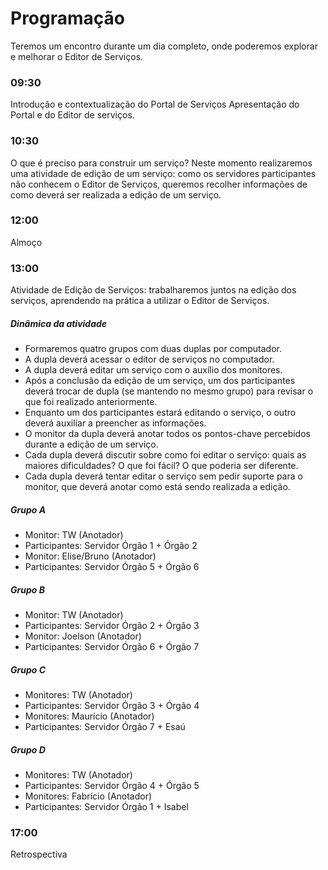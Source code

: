 # Programação
Teremos um encontro durante um dia completo, onde poderemos explorar e melhorar o Editor de Serviços.



### 09:30
Introdução e contextualização do Portal de Serviços
Apresentação do Portal e do Editor de serviços. 


### 10:30
O que é preciso para construir um serviço? Neste momento realizaremos uma atividade de edição de um serviço: como os servidores participantes não conhecem o Editor de Serviços, queremos recolher informações de como deverá ser realizada a edição de um serviço.


### 12:00
Almoço


### 13:00
Atividade de Edição de Serviços: trabalharemos juntos na edição dos serviços, aprendendo na prática a utilizar o Editor de Serviços. 

##### Dinâmica da atividade
* Formaremos quatro grupos com duas duplas por computador.
* A dupla deverá acessar o editor de serviços no computador.
* A dupla deverá editar um serviço com o auxílio dos monitores.
* Após a conclusão da edição de um serviço, um dos participantes deverá trocar de dupla (se mantendo no mesmo grupo) para revisar o que foi realizado anteriormente.
* Enquanto um dos participantes estará editando o serviço, o outro deverá auxiliar a preencher as informações.
* O monitor da dupla deverá anotar todos os pontos-chave percebidos durante a edição de um serviço.
* Cada dupla deverá discutir sobre como foi editar o serviço: quais as maiores dificuldades? O que foi fácil? O que poderia ser diferente.
* Cada dupla deverá tentar editar o serviço sem pedir suporte para o monitor, que deverá anotar como está sendo realizada a edição.

##### Grupo A
* Monitor: TW (Anotador)
* Participantes: Servidor Órgão 1 + Órgão 2
* Monitor: Elise/Bruno (Anotador)
* Participantes: Servidor Órgão 5 + Órgão 6


##### Grupo B
* Monitor: TW (Anotador)
* Participantes: Servidor Órgão 2 + Órgão 3
* Monitor: Joelson (Anotador)
* Participantes: Servidor Órgão 6 + Órgão 7


##### Grupo C
* Monitores: TW (Anotador)
* Participantes: Servidor Órgão 3 + Órgão 4
* Monitores: Maurício (Anotador)
* Participantes: Servidor Órgão 7 + Esaú

##### Grupo D
* Monitores: TW (Anotador)
* Participantes: Servidor Órgão 4 + Órgão 5
* Monitores: Fabrício (Anotador)
* Participantes: Servidor Órgão 1 + Isabel


### 17:00
Retrospectiva

